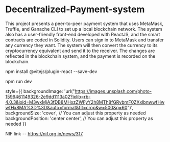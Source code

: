 # Decentralized-Payment-system
This project presents a peer-to-peer payment system that uses MetaMask, Truffle, and Ganache CLI to set up a local blockchain network. The system also has a user-friendly front-end developed with ReactJS, and the smart contracts are coded in Solidity. Users can sign in to MetaMask and transfer any currency they want. The system will then convert the currency to its cryptocurrency equivalent and send it to the receiver. The changes are reflected in the blockchain system, and the payment is recorded on the blockchain.


npm install @vitejs/plugin-react --save-dev

npm run dev



 style={{
      backgroundImage: 'url("https://images.unsplash.com/photo-1599461149326-2e9dd1113a02?ixlib=rb-4.0.3&ixid=M3wxMjA3fDB8MHxzZWFyY2h8MTh8fGRvbmF0ZXxlbnwwfHwwfHx8MA%3D%3D&auto=format&fit=crop&w=500&q=60")',
      backgroundSize: 'cover', // You can adjust this property as needed
      backgroundPosition: 'center center', // You can adjust this property as needed
    }} 


  NIF link --
  https://nif.org.in/news/317